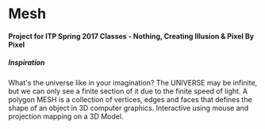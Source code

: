 # Mesh
<h4>Project for ITP Spring 2017 Classes - Nothing, Creating Illusion & Pixel By Pixel</h4>
<tr>
  <td><h5>Inspiration</h5> What's the universe like in your imagination? The UNIVERSE may be infinite, but we can only see a finite section of it due to the finite speed of light. A polygon MESH is a collection of vertices, edges and faces that defines the shape of an object in 3D computer graphics.</td>
  </tr>
<td>Interactive using mouse and projection mapping on a 3D Model.</td>
